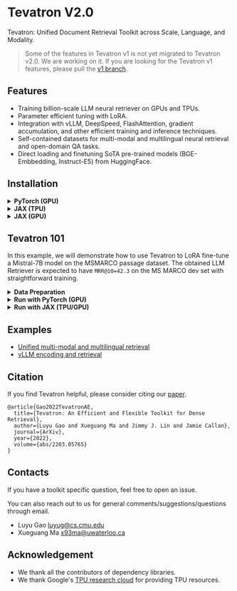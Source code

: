 # Tevatron V2.0
Tevatron: Unified Document Retrieval Toolkit across Scale, Language, and Modality.

> Some of the features in Tevatron v1 is not yet migrated to Tevatron v2.0. We are working on it.
> If you are looking for the Tevatron v1 features, please pull the [v1 branch](https://github.com/texttron/tevatron/tree/tevatron-v1).

## Features
- Training billion-scale LLM neural retriever on GPUs and TPUs.
- Parameter efficient tuning with LoRA.
- Integration with vLLM, DeepSpeed, FlashAttention, gradient accumulation, and other efficient training and inference techniques.
- Self-contained datasets for multi-modal and multilingual neural retrieval and open-domain QA tasks.
- Direct loading and finetuning SoTA pre-trained models (BGE-Embbedding, Instruct-E5) from HuggingFace.

## Installation

<details><summary><b>PyTorch (GPU)</b></summary>

0. Clone the repository.
1. Install PyTorch based on your CUDA version from [PyTorch](https://pytorch.org/get-started/locally/).
2. Install dependencies and Tevatron.
```bash
pip install transformers datasets peft
pip install deepspeed accelerate
pip install faiss-cpu
pip install -e .
```


</details>
<details><summary><b>JAX (TPU)</b></summary>

0. Clone the repository.
1. Install JAX by following the [official guide](https://jax.readthedocs.io/en/latest/installation.html#pip-installation-google-cloud-tpu)
2. Install dependencies
```bash
pip install transformers datasets
pip install flax optax
```
3. Install Magix and GradCache
```bash
git clone https://github.com/luyug/magix.git
cd magix && pip install -e . && cd ..
git clone https://github.com/luyug/GradCache.git
cd GradCache && pip install -e . && cd ..
```

4. Install Tevatron
```bash
pip install -e .
```

</details>
<details><summary><b>JAX (GPU)</b></summary>

To run the JAX implementation of Tevatron on GPU, we encourage using the jax-toolbox [jax container](https://github.com/NVIDIA/JAX-Toolbox/pkgs/container/jax) image from NVIDIA.

Below is a Dockerfile example to set up Tevatron on top of the jax container.
```Dockerfile
FROM ghcr.io/nvidia/jax:jax-2024-03-08

RUN apt-get update && \
    apt-get install -y --no-install-recommends python3-pip && \
    apt-get clean && \
    rm -rf /var/lib/apt/lists/* && \
    pip install --no-cache-dir transformers sentencepiece simple_parsing datasets orbax==0.4.8 && \
    pip install --no-cache-dir torch --index-url https://download.pytorch.org/whl/cpu

RUN git clone https://github.com/luyug/magix.git && \
    cd magix && pip install -e . && cd .. && \
    git clone https://github.com/luyug/GradCache.git \
    cd GradCache && pip install -e . && cd .. \
    git clone https://github.com/texttron/tevatron.git && \
    cd tevatron && pip install -e .
```




</details>



## Tevatron 101
In this example, we will demonstrate how to use Tevatron to LoRA fine-tune a Mistral-7B model on the MSMARCO passage dataset. The obtained LLM Retriever is expected to have `MRR@10=42.3` on the MS MARCO dev set with straightforward training.

<details><summary><b>Data Preparation</b></summary>

Tevatron takes training or inference data in `jsonl` format with each line organized as a json object as follows:
### 1. Training Data
```json
{
   "query_id": "<query id>",
   "query_text": "<query text>",
   "query_image": "<query image>",
   "positive_document_ids": ["<passage id>", ...],
   "negative_document_ids": ["<passage id>", ...],
}
```
where the passages in `positive_passages` are the annotated relevant passages of the `query` 
and passages in `negative_passages` are usually non-relevant (hard negative) passages from top results of a retrieval system (e.g. BM25, DPR). Additional fields such as `answers` for QA datasets can be included as well.

#### 2. Corpus Data
```json
{
   "docid": "<document id>",
   "document_text": "<document text>",
   "document_image": "<document image>",
}
```
where each line represents a document in the corpus. 

Note that the image field for both training and corpus data are optional and can be omitted (i.e., pure textual modality retrieval).

### Self-Contained Dataset
Tevatron self-contained several commonlly used datasets for neural retrieval. 
(via [HuggingFace](https://huggingface.co/Tevatron)).
These datasets can downloaded automatically during training and encoding
by setting `--dataset_name <hgf dataset name>`.

In this example, we will use the self-contained dataset `Tevatron/msmarco-passage-aug` for training, whose hard negative passages are sampled from the mix of top200 BM25 and top200 CoCondenser results.

</details>


<details><summary><b>Run with PyTorch (GPU)</b></summary>

### Training

```bash
deepspeed --include localhost:0,1,2,3 --master_port 60000 --module tevatron.retriever.driver.train \
  --deepspeed deepspeed/ds_zero3_config.json \
  --output_dir retriever-mistral \
  --model_name_or_path mistralai/Mistral-7B-v0.1 \
  --lora \
  --lora_target_modules q_proj,k_proj,v_proj,o_proj,down_proj,up_proj,gate_proj \
  --save_steps 50 \
  --dataset_name Tevatron/msmarco-passage-aug \
  --query_prefix "Query: " \
  --passage_prefix "Passage: " \
  --bf16 \
  --pooling eos \
  --append_eos_token \
  --normalize \
  --temperature 0.01 \
  --per_device_train_batch_size 8 \
  --gradient_checkpointing \
  --train_group_size 16 \
  --learning_rate 1e-4 \
  --query_max_len 32 \
  --passage_max_len 156 \
  --num_train_epochs 1 \
  --logging_steps 10 \
  --overwrite_output_dir \
  --gradient_accumulation_steps 4
```

In batch passages per query: 8x4x16 = 512

Number of queries per update: 8x4x4 = 128

The above training setting tooks about 70 hours on 4xA6000 GPU.

Equivalent training tooks about 110 hours on 1xA100 GPU.



### Encoding

#### Query Encoding
```bash
EMBEDDING_OUTPUT_DIR=<folder to save query embedding>
CUDA_VISIBLE_DEVICES=4 python -m tevatron.retriever.driver.encode \
  --output_dir=temp \
  --model_name_or_path mistralai/Mistral-7B-v0.1 \
  --lora_name_or_path retriever-mistral \
  --lora \
  --query_prefix "Query: " \
  --passage_prefix "Passage: " \
  --bf16 \
  --pooling eos \
  --append_eos_token \
  --normalize \
  --encode_is_query \
  --per_device_eval_batch_size 128 \
  --query_max_len 32 \
  --passage_max_len 156 \
  --dataset_name Tevatron/msmarco-passage \
  --dataset_split dev \
  --encode_output_path $EMBEDDING_OUTPUT_DIR/query-dev.pkl
```

#### Corpus Encoding
```bash
EMBEDDING_OUTPUT_DIR=<folder to save query embedding>
for s in 0 1 2 3
do
gpuid=$s
CUDA_VISIBLE_DEVICES=$gpuid python -m tevatron.retriever.driver.encode \
  --output_dir=temp \
  --model_name_or_path mistralai/Mistral-7B-v0.1 \
  --lora_name_or_path retriever-mistral \
  --lora \
  --query_prefix "Query: " \
  --passage_prefix "Passage: " \
  --bf16 \
  --pooling eos \
  --append_eos_token \
  --normalize \
  --per_device_eval_batch_size 128 \
  --query_max_len 32 \
  --passage_max_len 156 \
  --dataset_name Tevatron/msmarco-passage-corpus \
  --dataset_number_of_shards 4 \
  --dataset_shard_index ${s} \
  --encode_output_path $EMBEDDING_OUTPUT_DIR/corpus.${s}.pkl
done
```
> add & to the end of the command to run in the background in parallel.

### Retrieval
```bash
set -f && python -m tevatron.retriever.driver.search \
    --query_reps $EMBEDDING_OUTPUT_DIR/query-dev.pkl \
    --passage_reps $EMBEDDING_OUTPUT_DIR/corpus*.pkl \
    --depth 1000 \
    --batch_size 64 \
    --save_text \
    --save_ranking_to $EMBEDDING_OUTPUT_DIR/run.dev.txt
```

The output file is in the format of `<query_id> <passage_id> <score>` in each line.

</details>

<details><summary><b>Run with JAX (TPU/GPU)</b></summary>

### Training

> For GPU training, set `XLA_PYTHON_CLIENT_MEM_FRACTION=.95` and make sure the query and passage length are multiples of 64 if TransformersEngine is installed.

```bash
python -m tevatron.tevax.experimental.mp.train_lora  \
   --checkpoint_dir retriever-mistral-jax \
   --train_file Tevatron/msmarco-passage-aug \
   --model_name mistralai/Mistral-7B-v0.1 \
   --model_type mistral \
   --batch_size 128 \
   --num_target_passages 16 \
   --learning_rate 1e-4 \
   --seed 12345 \
   --mesh_shape 1 -1 \
   --weight_decay 0.00001 \
   --num_epochs 1 \
   --max_query_length 64 \
   --max_passage_length 128 \
   --pooling eos \
   --scale_by_dim True \
   --grad_cache \
   --passage_num_chunks 32 \
   --query_num_chunks 4
```

In batch passages per query: 128x16 = 2048

Number of queries per update: 128

The above training setting tooks about 35 hours on a v4-8 TPU VM.

Equivalent training tooks about 80 hours on 1xA100 GPU.

### Encoding

#### Query Encoding
```bash
python -m tevatron.tevax.experimental.mp.encode  \
   --model_type mistral \
   --model_name_or_path mistralai/Mistral-7B-v0.1 \
   --model_config_name_or_path mistralai/Mistral-7B-v0.1 \
   --tokenizer_name_or_path mistralai/Mistral-7B-v0.1 \
   --dataset_name_or_path Tevatron/msmarco-passage \
   --split dev \
   --output_dir $EMBEDDING_OUTPUT_DIR/query-embedding \
   --batch_size 32 \
   --input_type query \
   --max_seq_length 64 \
   --mesh_shape 1 -1 \
   --lora retriever-mistral-jax/lora \
   --scale_by_dim
```

#### Corpus Encoding
```bash
python -m tevatron.tevax.experimental.mp.encode  \
   --model_type mistral \
   --model_name_or_path mistralai/Mistral-7B-v0.1 \
   --model_config_name_or_path mistralai/Mistral-7B-v0.1 \
   --tokenizer_name_or_path mistralai/Mistral-7B-v0.1 \
   --dataset_name_or_path Tevatron/msmarco-passage-corpus \
   --output_dir $EMBEDDING_OUTPUT_DIR/corpus-embedding \
   --batch_size 32 \
   --input_type passage \
   --max_seq_length 128 \
   --mesh_shape 1 -1 \
   --lora retriever-mistral-jax/lora \
   --scale_by_dim
```

### Retrieval
```bash
set -f && python -m tevatron.retriever.driver.search \
    --query_reps $EMBEDDING_OUTPUT_DIR/query-embedding/*.pkl \
    --passage_reps $EMBEDDING_OUTPUT_DIR/corpus-embedding/*.pkl \
    --depth 1000 \
    --batch_size 64 \
    --save_text \
    --save_ranking_to $EMBEDDING_OUTPUT_DIR/run.dev.txt
```

The output file is in the format of `<query_id> <passage_id> <score>` in each line.

</details>

## Examples
+ [Unified multi-modal and multilingual retrieval](./examples/multimodal/README.md)
+ [vLLM encoding and retrieval](./examples/example_repllama_vllm.md)

## Citation
If you find Tevatron helpful, please consider citing our [paper](https://arxiv.org/abs/2203.05765).
```
@article{Gao2022TevatronAE,
  title={Tevatron: An Efficient and Flexible Toolkit for Dense Retrieval},
  author={Luyu Gao and Xueguang Ma and Jimmy J. Lin and Jamie Callan},
  journal={ArXiv},
  year={2022},
  volume={abs/2203.05765}
}
```


## Contacts
If you have a toolkit specific question, feel free to open an issue. 

You can also reach out to us for general comments/suggestions/questions through email.
- Luyu Gao luyug@cs.cmu.edu
- Xueguang Ma x93ma@uwaterloo.ca


## Acknowledgement

* We thank all the contributors of dependency libraries.
* We thank Google's [TPU research cloud](https://sites.research.google/trc/about/) for providing TPU resources.
